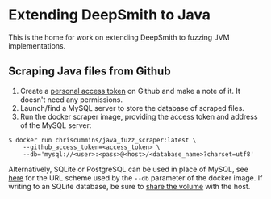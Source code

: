 # Extending DeepSmith to Java

This is the home for work on extending DeepSmith to fuzzing JVM implementations.

## Scraping Java files from Github

1. Create a [personal access token](https://github.com/settings/tokens) on Github and make a note of it. It doesn't need any permissions.
2. Launch/find a MySQL server to store the database of scraped files.
3. Run the docker scraper image, providing the access token and address of the MySQL server:
```
$ docker run chriscummins/java_fuzz_scraper:latest \
    --github_access_token=<access_token> \
    --db='mysql://<user>:<pass>@<host>/<database_name>?charset=utf8'
```

Alternatively, SQLite or PostgreSQL can be used in place of MySQL, see [here](https://github.com/ChrisCummins/phd/blob/1217c228cb9c0c37e3b85670052d9ca51cd74a2b/labm8/sqlutil.py#L89-L115) for the URL scheme used by the `--db` parameter of the docker image. If writing to an SQLite database, be sure to [share the volume](https://docs.docker.com/storage/volumes/#choose-the--v-or---mount-flag) with the host.
